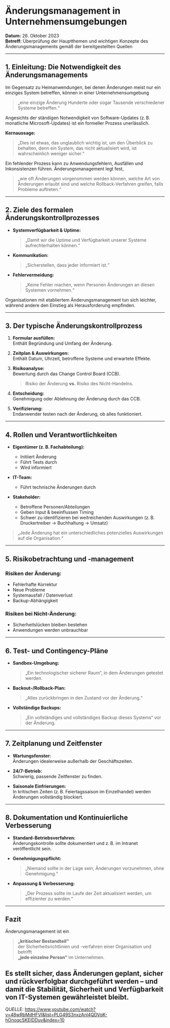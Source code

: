 # Änderungsmanagement in Unternehmensumgebungen

**Datum:** 26. Oktober 2023  
**Betreff:** Überprüfung der Hauptthemen und wichtigen Konzepte des Änderungsmanagements gemäß der bereitgestellten Quellen

---

## 1. Einleitung: Die Notwendigkeit des Änderungsmanagements

Im Gegensatz zu Heimanwendungen, bei denen Änderungen meist nur ein einziges System betreffen, können in einer Unternehmensumgebung  
> „eine einzige Änderung Hunderte oder sogar Tausende verschiedener Systeme betreffen.“

Angesichts der ständigen Notwendigkeit von Software-Updates (z. B. monatliche Microsoft-Updates) ist ein formeller Prozess unerlässlich.

**Kernaussage:**  
> „Dies ist etwas, das unglaublich wichtig ist, um den Überblick zu behalten, denn ein System, das nicht aktualisiert wird, ist wahrscheinlich weniger sicher.“

Ein fehlender Prozess kann zu Anwendungsfehlern, Ausfällen und Inkonsistenzen führen. Änderungsmanagement legt fest,  
> „wie oft Änderungen vorgenommen werden können, welche Art von Änderungen erlaubt sind und welche Rollback-Verfahren greifen, falls Probleme auftreten.“

---

## 2. Ziele des formalen Änderungskontrollprozesses

- **Systemverfügbarkeit & Uptime:**  
  > „Damit wir die Uptime und Verfügbarkeit unserer Systeme aufrechterhalten können.“

- **Kommunikation:**  
  > „Sicherstellen, dass jeder informiert ist.“

- **Fehlervermeidung:**  
  > „Keine Fehler machen, wenn Personen Änderungen an diesen Systemen vornehmen.“

Organisationen mit etabliertem Änderungsmanagement tun sich leichter, während andere den Einstieg als Herausforderung empfinden.

---

## 3. Der typische Änderungskontrollprozess

1. **Formular ausfüllen:**  
   Enthält Begründung und Umfang der Änderung.

2. **Zeitplan & Auswirkungen:**  
   Enthält Datum, Uhrzeit, betroffene Systeme und erwartete Effekte.

3. **Risikoanalyse:**  
   Bewertung durch das Change Control Board (CCB).  
   > Risiko der Änderung **vs.** Risiko des Nicht-Handelns.

4. **Entscheidung:**  
   Genehmigung oder Ablehnung der Änderung durch das CCB.

5. **Verifizierung:**  
   Endanwender testen nach der Änderung, ob alles funktioniert.

---

## 4. Rollen und Verantwortlichkeiten

- **Eigentümer (z. B. Fachabteilung):**  
  - Initiiert Änderung  
  - Führt Tests durch  
  - Wird informiert

- **IT-Team:**  
  - Führt technische Änderungen durch

- **Stakeholder:**  
  - Betroffene Personen/Abteilungen  
  - Geben Input & beeinflussen Timing  
  - Schwer zu identifizieren bei weitreichenden Auswirkungen (z. B. Druckertreiber → Buchhaltung → Umsatz)

> „Jede Änderung hat ein unterschiedliches potenzielles Auswirkungen auf die Organisation.“

---

## 5. Risikobetrachtung und -management

### Risiken der Änderung:
- Fehlerhafte Korrektur
- Neue Probleme
- Systemausfall / Datenverlust
- Backup-Abhängigkeit

### Risiken bei Nicht-Änderung:
- Sicherheitslücken bleiben bestehen
- Anwendungen werden unbrauchbar

---

## 6. Test- und Contingency-Pläne

- **Sandbox-Umgebung:**  
  > „Ein technologischer sicherer Raum“, in dem Änderungen getestet werden.

- **Backout-/Rollback-Plan:**  
  > „Alles zurückbringen in den Zustand vor der Änderung.“

- **Vollständige Backups:**  
  > „Ein vollständiges und vollständiges Backup dieses Systems“ vor der Änderung.

---

## 7. Zeitplanung und Zeitfenster

- **Wartungsfenster:**  
  Änderungen idealerweise außerhalb der Geschäftszeiten.

- **24/7-Betrieb:**  
  Schwierig, passende Zeitfenster zu finden.

- **Saisonale Einfrierungen:**  
  In kritischen Zeiten (z. B. Feiertagssaison im Einzelhandel) werden Änderungen vollständig blockiert.

---

## 8. Dokumentation und Kontinuierliche Verbesserung

- **Standard-Betriebsverfahren:**  
  Änderungskontrolle sollte dokumentiert und z. B. im Intranet veröffentlicht sein.

- **Genehmigungspflicht:**  
  > „Niemand sollte in der Lage sein, Änderungen vorzunehmen, ohne Genehmigung.“

- **Anpassung & Verbesserung:**  
  > „Der Prozess sollte im Laufe der Zeit aktualisiert werden, um effizienter zu werden.“

---

## Fazit

Änderungsmanagement ist ein  
> **„kritischer Bestandteil“**  
der Sicherheitsrichtlinien und -verfahren einer Organisation und betrifft  
> **„jede einzelne Person“** im Unternehmen.

Es stellt sicher, dass Änderungen geplant, sicher und rückverfolgbar durchgeführt werden – und damit die **Stabilität, Sicherheit und Verfügbarkeit** von IT-Systemen gewährleistet bleibt.
---
QUELLE: https://www.youtube.com/watch?v=48wRbMdHFVI&list=PLG49S3nxzAnl4QDVqK-hOnoqcSKEIDDuv&index=10
